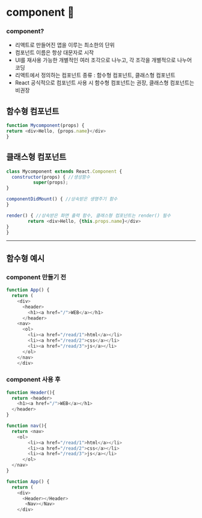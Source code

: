 # component :memo:

### component?
- 리액트로 만들어진 앱을 이루는 최소한의 단위
- 컴포넌트 이름은 항상 대문자로 시작
- UI를 재사용 가능한 개별적인 여러 조각으로 나누고, 각 조각을 개별적으로 나누어 코딩
- 리액트에서 정의하는 컴포넌트 종류 : 함수형 컴포넌트, 클래스형 컴포넌트 
- React 공식적으로 컴포넌트 사용 시 함수형 컴포넌트는 권장, 클래스형 컴포넌트는 비권장

## 함수형 컴포넌트 
```JavaScript
function Mycomponent(props) {
return <div>Hello, {props.name}</div>
}
```
  
## 클래스형 컴포넌트 
```JavaScript
class Mycomponent extends React.Component {
  constructor(props) { //생성함수
          super(props);
}

componentDidMount() { //상속받은 생명주기 함수
}

render() { //상속받은 화면 출력 함수, 클래스형 컴포넌트는 render() 필수
        return <div>Hello, {this.props.name}</div>
}
}
```
  
<hr>

## 함수형 예시
### component 만들기 전
```JavaScript
function App() {
  return (
    <div>
      <header>
        <h1><a href="/">WEB</a></h1>
      </header>
    <nav>
      <ol>
        <li><a href="/read/1">html</a></li>
        <li><a href="/read/2">css</a></li>
        <li><a href="/read/3">js</a></li>
      </ol>
    </nav>
    </div>
```

### component 사용 후
```JavaScript
function Header(){
  return <header>
    <h1><a href="/">WEB</a></h1>
  </header>
}

function nav(){
  return <nav>
    <ol>
        <li><a href="/read/1">html</a></li>
        <li><a href="/read/2">css</a></li>
        <li><a href="/read/3">js</a></li>
      </ol>
  </nav>
}

function App() {
  return (
    <div>
      <Header></Header>
       <Nav></Nav>
    </div>
```

